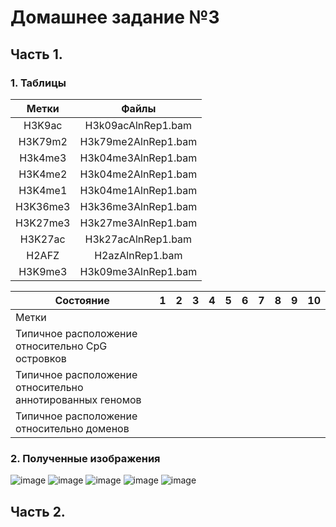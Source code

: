 # Домашнее задание №3
## Часть 1.
### 1. Таблицы
|Метки   |Файлы              |
|:------:|:-----------------:|
|H3K9ac  |H3k09acAlnRep1.bam |
|H3K79m2 |H3k79me2AlnRep1.bam|
|H3k4me3 |H3k04me3AlnRep1.bam|
|H3K4me2 |H3k04me2AlnRep1.bam|
|H3K4me1 |H3k04me1AlnRep1.bam|
|H3K36me3|H3k36me3AlnRep1.bam|
|H3K27me3|H3k27me3AlnRep1.bam|
|H3K27ac |H3k27acAlnRep1.bam |
|H2AFZ   |H2azAlnRep1.bam    |
|H3K9me3 |H3k09me3AlnRep1.bam|

|Состояние|1|2|3|4|5|6|7|8|9|10|
|--|--|--|--|--|--|--|--|--|--|--|
|Метки|||||||||||
|Типичное расположение относительно CpG островков|||||||||||
|Типичное расположение относительно аннотированных геномов|||||||||||
|Типичное расположение относительно доменов|||||||||||

### 2. Полученные изображения
![image](https://user-images.githubusercontent.com/55440084/159134613-d67cd118-20f7-4757-8408-fdaf9b04e1c1.png)
![image](https://user-images.githubusercontent.com/55440084/159134632-e4806878-c1e0-4333-b76a-e0ba3178f6ad.png)
![image](https://user-images.githubusercontent.com/55440084/159134634-1e96dfbe-9b1a-4969-baac-b0c5da9390da.png)
![image](https://user-images.githubusercontent.com/55440084/159134617-510223c2-cd64-4e82-a587-022d1fec43c2.png)
![image](https://user-images.githubusercontent.com/55440084/159134624-47a24c67-be57-4c02-baf7-8ec789663092.png)

## Часть 2.
